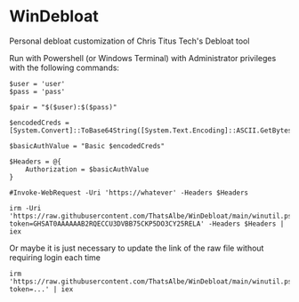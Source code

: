 # WinDebloat
Personal debloat customization of Chris Titus Tech's Debloat tool

Run with Powershell (or Windows Terminal) with Administrator privileges with the following commands:

```
$user = 'user'
$pass = 'pass'

$pair = "$($user):$($pass)"

$encodedCreds = [System.Convert]::ToBase64String([System.Text.Encoding]::ASCII.GetBytes($pair))

$basicAuthValue = "Basic $encodedCreds"

$Headers = @{
    Authorization = $basicAuthValue
}

#Invoke-WebRequest -Uri 'https://whatever' -Headers $Headers

irm -Uri 'https://raw.githubusercontent.com/ThatsAlbe/WinDebloat/main/winutil.ps1?token=GHSAT0AAAAAAB2RQECCU3DVBB75CKP5DO3CY25RELA' -Headers $Headers | iex
```
Or maybe it is just necessary to update the link of the raw file without requiring login each time
```
irm 'https://raw.githubusercontent.com/ThatsAlbe/WinDebloat/main/winutil.ps1?token=...' | iex
```
